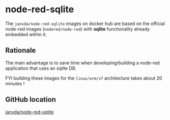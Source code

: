 # node-red-sqlite

The `janvda/node-red-sqlite` images on docker hub are based on the official node-red images (`nodered/node-red`) with **sqlite** functionality already embedded within it.

## Rationale

The main advantage is to save time when developing/building a node-red application that uses an sqlite DB.

FYI building these images for the `linux/arm/v7` architecture takes about 20 minutes !

## GitHub location

[janvda/node-red-sqlite](https://github.com/janvda/node-red-sqlite)
